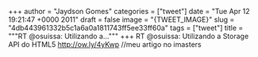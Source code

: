 
+++
author = "Jaydson Gomes"
categories = ["tweet"]
date = "Tue Apr 12 19:21:47 +0000 2011"
draft = false
image = "{TWEET_IMAGE}"
slug = "4db443961332b5c1a6a0a1811743ff5ee33ff60a"
tags = ["tweet"]
title = """RT @osuissa: Utilizando a..."""
+++
RT @osuissa: Utilizando a Storage API do HTML5 http://ow.ly/4yKwp //meu artigo no imasters
